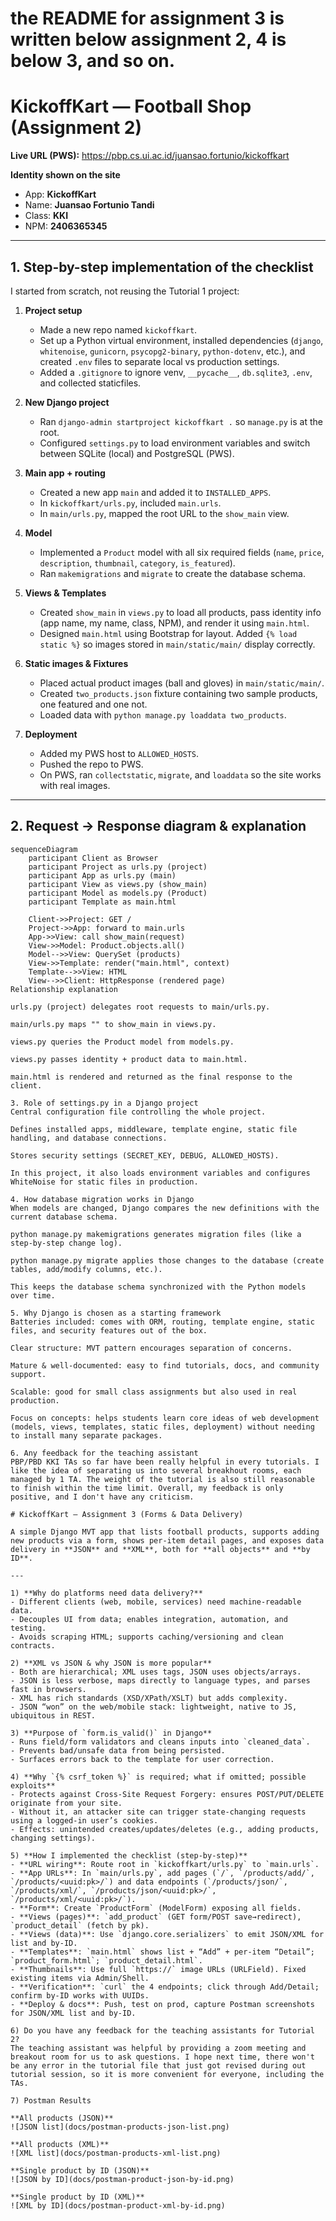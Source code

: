 # the README for assignment 3 is written below assignment 2, 4 is below 3, and so on.

# KickoffKart — Football Shop (Assignment 2)

**Live URL (PWS):** https://pbp.cs.ui.ac.id/juansao.fortunio/kickoffkart

**Identity shown on the site**
- App: **KickoffKart**
- Name: **Juansao Fortunio Tandi**
- Class: **KKI**
- NPM: **2406365345**

---

## 1. Step-by-step implementation of the checklist
I started from scratch, not reusing the Tutorial 1 project:  

1. **Project setup**  
   - Made a new repo named `kickoffkart`.  
   - Set up a Python virtual environment, installed dependencies (`django`, `whitenoise`, `gunicorn`, `psycopg2-binary`, `python-dotenv`, etc.), and created `.env` files to separate local vs production settings.  
   - Added a `.gitignore` to ignore venv, `__pycache__`, `db.sqlite3`, `.env`, and collected staticfiles.  

2. **New Django project**  
   - Ran `django-admin startproject kickoffkart .` so `manage.py` is at the root.  
   - Configured `settings.py` to load environment variables and switch between SQLite (local) and PostgreSQL (PWS).  

3. **Main app + routing**  
   - Created a new app `main` and added it to `INSTALLED_APPS`.  
   - In `kickoffkart/urls.py`, included `main.urls`.  
   - In `main/urls.py`, mapped the root URL to the `show_main` view.  

4. **Model**  
   - Implemented a `Product` model with all six required fields (`name`, `price`, `description`, `thumbnail`, `category`, `is_featured`).  
   - Ran `makemigrations` and `migrate` to create the database schema.  

5. **Views & Templates**  
   - Created `show_main` in `views.py` to load all products, pass identity info (app name, my name, class, NPM), and render it using `main.html`.  
   - Designed `main.html` using Bootstrap for layout. Added `{% load static %}` so images stored in `main/static/main/` display correctly.  

6. **Static images & Fixtures**  
   - Placed actual product images (ball and gloves) in `main/static/main/`.  
   - Created `two_products.json` fixture containing two sample products, one featured and one not.  
   - Loaded data with `python manage.py loaddata two_products`.  

7. **Deployment**  
   - Added my PWS host to `ALLOWED_HOSTS`.  
   - Pushed the repo to PWS.  
   - On PWS, ran `collectstatic`, `migrate`, and `loaddata` so the site works with real images.  

---

## 2. Request → Response diagram & explanation

```mermaid
sequenceDiagram
    participant Client as Browser
    participant Project as urls.py (project)
    participant App as urls.py (main)
    participant View as views.py (show_main)
    participant Model as models.py (Product)
    participant Template as main.html

    Client->>Project: GET /
    Project->>App: forward to main.urls
    App->>View: call show_main(request)
    View->>Model: Product.objects.all()
    Model-->>View: QuerySet (products)
    View->>Template: render("main.html", context)
    Template-->>View: HTML
    View-->>Client: HttpResponse (rendered page)
Relationship explanation

urls.py (project) delegates root requests to main/urls.py.

main/urls.py maps "" to show_main in views.py.

views.py queries the Product model from models.py.

views.py passes identity + product data to main.html.

main.html is rendered and returned as the final response to the client.

3. Role of settings.py in a Django project
Central configuration file controlling the whole project.

Defines installed apps, middleware, template engine, static file handling, and database connections.

Stores security settings (SECRET_KEY, DEBUG, ALLOWED_HOSTS).

In this project, it also loads environment variables and configures WhiteNoise for static files in production.

4. How database migration works in Django
When models are changed, Django compares the new definitions with the current database schema.

python manage.py makemigrations generates migration files (like a step-by-step change log).

python manage.py migrate applies those changes to the database (create tables, add/modify columns, etc.).

This keeps the database schema synchronized with the Python models over time.

5. Why Django is chosen as a starting framework
Batteries included: comes with ORM, routing, template engine, static files, and security features out of the box.

Clear structure: MVT pattern encourages separation of concerns.

Mature & well-documented: easy to find tutorials, docs, and community support.

Scalable: good for small class assignments but also used in real production.

Focus on concepts: helps students learn core ideas of web development (models, views, templates, static files, deployment) without needing to install many separate packages.

6. Any feedback for the teaching assistant
PBP/PBD KKI TAs so far have been really helpful in every tutorials. I like the idea of separating us into several breakhout rooms, each managed by 1 TA. The weight of the tutorial is also still reasonable to finish within the time limit. Overall, my feedback is only positive, and I don't have any criticism.

# KickoffKart — Assignment 3 (Forms & Data Delivery)

A simple Django MVT app that lists football products, supports adding new products via a form, shows per-item detail pages, and exposes data delivery in **JSON** and **XML**, both for **all objects** and **by ID**.

---

1) **Why do platforms need data delivery?**  
- Different clients (web, mobile, services) need machine-readable data.  
- Decouples UI from data; enables integration, automation, and testing.  
- Avoids scraping HTML; supports caching/versioning and clean contracts.

2) **XML vs JSON & why JSON is more popular**  
- Both are hierarchical; XML uses tags, JSON uses objects/arrays.  
- JSON is less verbose, maps directly to language types, and parses fast in browsers.  
- XML has rich standards (XSD/XPath/XSLT) but adds complexity.  
- JSON “won” on the web/mobile stack: lightweight, native to JS, ubiquitous in REST.

3) **Purpose of `form.is_valid()` in Django**  
- Runs field/form validators and cleans inputs into `cleaned_data`.  
- Prevents bad/unsafe data from being persisted.  
- Surfaces errors back to the template for user correction.

4) **Why `{% csrf_token %}` is required; what if omitted; possible exploits**  
- Protects against Cross-Site Request Forgery: ensures POST/PUT/DELETE originate from your site.  
- Without it, an attacker site can trigger state-changing requests using a logged-in user’s cookies.  
- Effects: unintended creates/updates/deletes (e.g., adding products, changing settings).

5) **How I implemented the checklist (step-by-step)**  
- **URL wiring**: Route root in `kickoffkart/urls.py` to `main.urls`.  
- **App URLs**: In `main/urls.py`, add pages (`/`, `/products/add/`, `/products/<uuid:pk>/`) and data endpoints (`/products/json/`, `/products/xml/`, `/products/json/<uuid:pk>/`, `/products/xml/<uuid:pk>/`).  
- **Form**: Create `ProductForm` (ModelForm) exposing all fields.  
- **Views (pages)**: `add_product` (GET form/POST save→redirect), `product_detail` (fetch by pk).  
- **Views (data)**: Use `django.core.serializers` to emit JSON/XML for list and by-ID.  
- **Templates**: `main.html` shows list + “Add” + per-item “Detail”; `product_form.html`; `product_detail.html`.  
- **Thumbnails**: Use full `https://` image URLs (URLField). Fixed existing items via Admin/Shell.  
- **Verification**: `curl` the 4 endpoints; click through Add/Detail; confirm by-ID works with UUIDs.  
- **Deploy & docs**: Push, test on prod, capture Postman screenshots for JSON/XML list and by-ID.

6) Do you have any feedback for the teaching assistants for Tutorial 2?
The teaching assistant was helpful by providing a zoom meeting and breakout room for us to ask questions. I hope next time, there won't be any error in the tutorial file that just got revised during out tutorial session, so it is more convenient for everyone, including the TAs.

7) Postman Results

**All products (JSON)**  
![JSON list](docs/postman-products-json-list.png)

**All products (XML)**  
![XML list](docs/postman-products-xml-list.png)

**Single product by ID (JSON)**  
![JSON by ID](docs/postman-product-json-by-id.png)

**Single product by ID (XML)**  
![XML by ID](docs/postman-product-xml-by-id.png)
